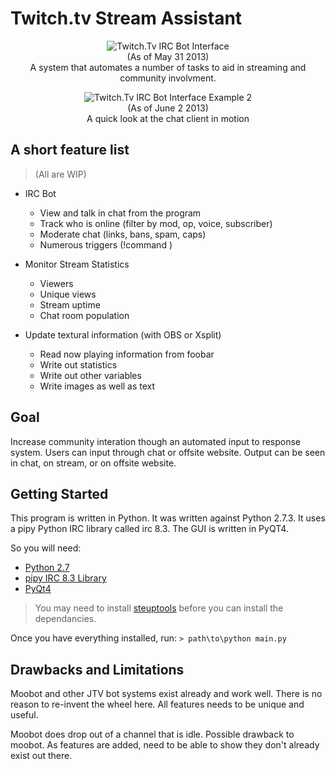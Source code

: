 Twitch.tv Stream Assistant
=============

<p align="center">
  <img src="http://i.imgur.com/Sz85eic.png" alt="Twitch.Tv IRC Bot Interface"/>
  <br> (As of May 31 2013)
  <br> A system that automates a number of tasks to aid in streaming and community involvment.
</p>

<p align="center">
  <img src="http://i.imgur.com/oLeYf8O.gif" alt="Twitch.Tv IRC Bot Interface Example 2"/>
  <br>(As of June 2 2013)
  <br> A quick look at the chat client in motion
</p>

A short feature list 
--------------------
>(All are WIP)

  * IRC Bot
    * View and talk in chat from the program
    * Track who is online (filter by mod, op, voice, subscriber)
    * Moderate chat (links, bans, spam, caps)
    * Numerous triggers (!command <arguments>)

  * Monitor Stream Statistics
    * Viewers
    * Unique views
    * Stream uptime
    * Chat room population

  * Update textural information (with OBS or Xsplit)
    * Read now playing information from foobar
    * Write out statistics
    * Write out other variables
    * Write images as well as text

Goal
-------

Increase community interation though an automated input to response system. Users can input through chat or offsite website. Output can be seen in chat, on stream, or on offsite website.

Getting Started
---------------

This program is written in Python. It was written against Python 2.7.3. It uses a pipy Python IRC library called irc 8.3. The GUI is written in PyQT4.

So you will need:

 * [Python 2.7](http://www.python.org/download/releases/2.7/)
 * [pipy IRC 8.3 Library](https://pypi.python.org/pypi/irc/)
 * [PyQt4](http://www.riverbankcomputing.com/software/pyqt/download)
 
>You may need to install [steuptools](https://pypi.python.org/pypi/setuptools) before you can install the dependancies.

Once you have everything installed, run:
    `> path\to\python main.py`

Drawbacks and Limitations
-------------------------

Moobot and other JTV bot systems exist already and work well. There is no reason to re-invent the wheel here. All features needs to be unique and useful. 

Moobot does drop out of a channel that is idle. Possible drawback to moobot. As features are added, need to be able to show they don't already exist out there.
